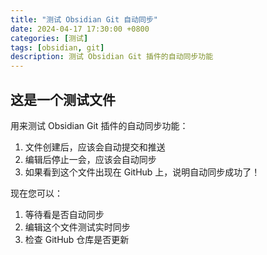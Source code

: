 ```yaml
---
title: "测试 Obsidian Git 自动同步"
date: 2024-04-17 17:30:00 +0800
categories: [测试]
tags: [obsidian, git]
description: 测试 Obsidian Git 插件的自动同步功能
---
```


## 这是一个测试文件

用来测试 Obsidian Git 插件的自动同步功能：

1. 文件创建后，应该会自动提交和推送
2. 编辑后停止一会，应该会自动同步
3. 如果看到这个文件出现在 GitHub 上，说明自动同步成功了！

现在您可以：
1. 等待看是否自动同步
2. 编辑这个文件测试实时同步
3. 检查 GitHub 仓库是否更新